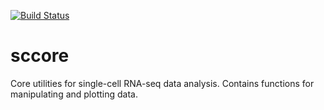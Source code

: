 [![Build Status](https://travis-ci.com/kharchenkolab/sccore.svg?branch=master)](https://travis-ci.com/github/kharchenkolab/sccore)

# sccore
Core utilities for single-cell RNA-seq data analysis. Contains functions for manipulating and plotting data.
